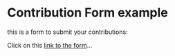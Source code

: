 # Contribution Form example

this is a form to submit your contributions:

Click on this [link to the form](https://rachellawson-rachelnorfolk-4qqgv97359j-49164.githubpreview.dev/feedback-form/gov-stack)...

